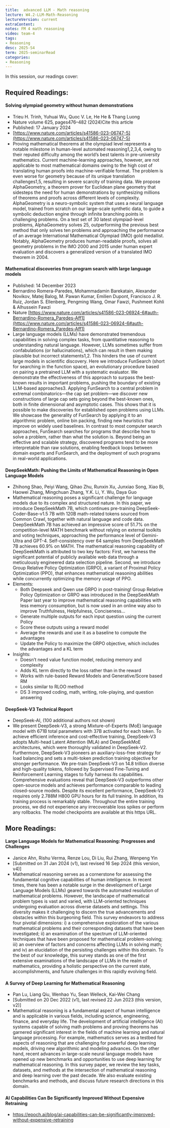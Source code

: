 ```yaml
---
title:  advanced LLM - Math reasoning 
lecture: W4.2-LLM-Math-Reasoning
lectureVersion: current
extraContent: 
notes: FM 4 math reasoning
video: team-4
tags:
- Reasoning
desc: 2025-S4
term: 2025-seminarRead
categories:
- Reasoning
---
```



In this session, our readings cover: 

## Required Readings: 

#### Solving olympiad geometry without human demonstrations
+ Trieu H. Trinh, Yuhuai Wu, Quoc V. Le, He He & Thang Luong 
+ Nature volume 625, pages476–482 (2024)Cite this article
+ Published: 17 January 2024
+ [https://www.nature.com/articles/s41586-023-06747-5](https://www.nature.com/articles/s41586-023-06747-5)
+ Proving mathematical theorems at the olympiad level represents a notable milestone in human-level automated reasoning1,2,3,4, owing to their reputed difficulty among the world’s best talents in pre-university mathematics. Current machine-learning approaches, however, are not applicable to most mathematical domains owing to the high cost of translating human proofs into machine-verifiable format. The problem is even worse for geometry because of its unique translation challenges1,5, resulting in severe scarcity of training data. We propose AlphaGeometry, a theorem prover for Euclidean plane geometry that sidesteps the need for human demonstrations by synthesizing millions of theorems and proofs across different levels of complexity. AlphaGeometry is a neuro-symbolic system that uses a neural language model, trained from scratch on our large-scale synthetic data, to guide a symbolic deduction engine through infinite branching points in challenging problems. On a test set of 30 latest olympiad-level problems, AlphaGeometry solves 25, outperforming the previous best method that only solves ten problems and approaching the performance of an average International Mathematical Olympiad (IMO) gold medallist. Notably, AlphaGeometry produces human-readable proofs, solves all geometry problems in the IMO 2000 and 2015 under human expert evaluation and discovers a generalized version of a translated IMO theorem in 2004.


#### Mathematical discoveries from program search with large language models
+ Published: 14 December 2023
+ Bernardino Romera-Paredes, Mohammadamin Barekatain, Alexander Novikov, Matej Balog, M. Pawan Kumar, Emilien Dupont, Francisco J. R. Ruiz, Jordan S. Ellenberg, Pengming Wang, Omar Fawzi, Pushmeet Kohli & Alhussein Fawzi
+ Nature  [https://www.nature.com/articles/s41586-023-06924-6#auth-Bernardino-Romera_Paredes-Aff1](https://www.nature.com/articles/s41586-023-06924-6#auth-Bernardino-Romera_Paredes-Aff1)
+ Large language models (LLMs) have demonstrated tremendous capabilities in solving complex tasks, from quantitative reasoning to understanding natural language. However, LLMs sometimes suffer from confabulations (or hallucinations), which can result in them making plausible but incorrect statements1,2. This hinders the use of current large models in scientific discovery. Here we introduce FunSearch (short for searching in the function space), an evolutionary procedure based on pairing a pretrained LLM with a systematic evaluator. We demonstrate the effectiveness of this approach to surpass the best-known results in important problems, pushing the boundary of existing LLM-based approaches3. Applying FunSearch to a central problem in extremal combinatorics—the cap set problem—we discover new constructions of large cap sets going beyond the best-known ones, both in finite dimensional and asymptotic cases. This shows that it is possible to make discoveries for established open problems using LLMs. We showcase the generality of FunSearch by applying it to an algorithmic problem, online bin packing, finding new heuristics that improve on widely used baselines. In contrast to most computer search approaches, FunSearch searches for programs that describe how to solve a problem, rather than what the solution is. Beyond being an effective and scalable strategy, discovered programs tend to be more interpretable than raw solutions, enabling feedback loops between domain experts and FunSearch, and the deployment of such programs in real-world applications.

#### DeepSeekMath: Pushing the Limits of Mathematical Reasoning in Open Language Models
+ Zhihong Shao, Peiyi Wang, Qihao Zhu, Runxin Xu, Junxiao Song, Xiao Bi, Haowei Zhang, Mingchuan Zhang, Y.K. Li, Y. Wu, Daya Guo
+ Mathematical reasoning poses a significant challenge for language models due to its complex and structured nature. In this paper, we introduce DeepSeekMath 7B, which continues pre-training DeepSeek-Coder-Base-v1.5 7B with 120B math-related tokens sourced from Common Crawl, together with natural language and code data. DeepSeekMath 7B has achieved an impressive score of 51.7% on the competition-level MATH benchmark without relying on external toolkits and voting techniques, approaching the performance level of Gemini-Ultra and GPT-4. Self-consistency over 64 samples from DeepSeekMath 7B achieves 60.9% on MATH. The mathematical reasoning capability of DeepSeekMath is attributed to two key factors: First, we harness the significant potential of publicly available web data through a meticulously engineered data selection pipeline. Second, we introduce Group Relative Policy Optimization (GRPO), a variant of Proximal Policy Optimization (PPO), that enhances mathematical reasoning abilities while concurrently optimizing the memory usage of PPO.
+ Elements: 
  - Both Deepseek and Qwen use GRPO in post-training! Group Relative Policy Optimization or GRPO was introduced in the DeepSeekMath Paper last year to improve mathematical reasoning capabilities with less memory consumption, but is now used in an online way also to improve Truthfulness, Helpfulness, Conciseness… 
  - Generate multiple outputs for each input question using the current Policy
  - Score these outputs using a reward model
  - Average the rewards and use it as a baseline to compute the advantages
  - Update the Policy to maximize the GRPO objective, which includes the advantages and a KL term
+ Insights: 
  - Doesn’t need value function model, reducing memory and complexity
  - Adds KL term directly to the loss rather than in the reward
  - Works with rule-based Reward Models and Generative/Score based RM
  - Looks similar to RLOO method
  - DS 3 improved coding, math, writing, role-playing, and question answering
  




#### DeepSeek-V3 Technical Report
+ DeepSeek-AI, (100 additional authors not shown)
+ We present DeepSeek-V3, a strong Mixture-of-Experts (MoE) language model with 671B total parameters with 37B activated for each token. To achieve efficient inference and cost-effective training, DeepSeek-V3 adopts Multi-head Latent Attention (MLA) and DeepSeekMoE architectures, which were thoroughly validated in DeepSeek-V2. Furthermore, DeepSeek-V3 pioneers an auxiliary-loss-free strategy for load balancing and sets a multi-token prediction training objective for stronger performance. We pre-train DeepSeek-V3 on 14.8 trillion diverse and high-quality tokens, followed by Supervised Fine-Tuning and Reinforcement Learning stages to fully harness its capabilities. Comprehensive evaluations reveal that DeepSeek-V3 outperforms other open-source models and achieves performance comparable to leading closed-source models. Despite its excellent performance, DeepSeek-V3 requires only 2.788M H800 GPU hours for its full training. In addition, its training process is remarkably stable. Throughout the entire training process, we did not experience any irrecoverable loss spikes or perform any rollbacks. The model checkpoints are available at this https URL.




## More Readings: 



#### Large Language Models for Mathematical Reasoning: Progresses and Challenges
+ Janice Ahn, Rishu Verma, Renze Lou, Di Liu, Rui Zhang, Wenpeng Yin
+ [Submitted on 31 Jan 2024 (v1), last revised 16 Sep 2024 (this version, v4)]
+ Mathematical reasoning serves as a cornerstone for assessing the fundamental cognitive capabilities of human intelligence. In recent times, there has been a notable surge in the development of Large Language Models (LLMs) geared towards the automated resolution of mathematical problems. However, the landscape of mathematical problem types is vast and varied, with LLM-oriented techniques undergoing evaluation across diverse datasets and settings. This diversity makes it challenging to discern the true advancements and obstacles within this burgeoning field. This survey endeavors to address four pivotal dimensions: i) a comprehensive exploration of the various mathematical problems and their corresponding datasets that have been investigated; ii) an examination of the spectrum of LLM-oriented techniques that have been proposed for mathematical problem-solving; iii) an overview of factors and concerns affecting LLMs in solving math; and iv) an elucidation of the persisting challenges within this domain. To the best of our knowledge, this survey stands as one of the first extensive examinations of the landscape of LLMs in the realm of mathematics, providing a holistic perspective on the current state, accomplishments, and future challenges in this rapidly evolving field.

#### A Survey of Deep Learning for Mathematical Reasoning
+ Pan Lu, Liang Qiu, Wenhao Yu, Sean Welleck, Kai-Wei Chang
+ [Submitted on 20 Dec 2022 (v1), last revised 22 Jun 2023 (this version, v2)]
+ Mathematical reasoning is a fundamental aspect of human intelligence and is applicable in various fields, including science, engineering, finance, and everyday life. The development of artificial intelligence (AI) systems capable of solving math problems and proving theorems has garnered significant interest in the fields of machine learning and natural language processing. For example, mathematics serves as a testbed for aspects of reasoning that are challenging for powerful deep learning models, driving new algorithmic and modeling advances. On the other hand, recent advances in large-scale neural language models have opened up new benchmarks and opportunities to use deep learning for mathematical reasoning. In this survey paper, we review the key tasks, datasets, and methods at the intersection of mathematical reasoning and deep learning over the past decade. We also evaluate existing benchmarks and methods, and discuss future research directions in this domain.





#### AI Capabilities Can Be Significantly Improved Without Expensive Retraining
+ https://epoch.ai/blog/ai-capabilities-can-be-significantly-improved-without-expensive-retraining
